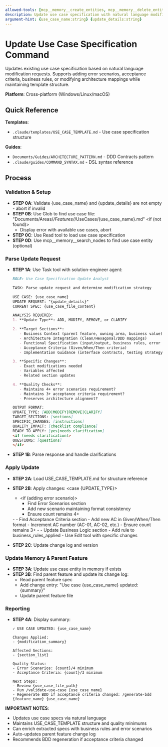 ```yaml
---
allowed-tools: [mcp__memory__create_entities, mcp__memory__delete_entities, mcp__memory__create_relations, mcp__memory__delete_relations, mcp__memory__add_observations, mcp__memory__delete_observations, mcp__memory__read_graph, mcp__memory__search_nodes, mcp__memory__open_nodes, Task, Read, Write, Edit, Glob, Bash, TodoWrite]
description: Update use case specification with natural language modification requests
argument-hint: {use_case_name:string} {update_details:string}
---
```


# Update Use Case Specification Command

Updates existing use case specification based on natural language modification requests. Supports adding error scenarios, acceptance criteria, business rules, or modifying architecture mappings while maintaining template structure.

**Platform**: Cross-platform (Windows/Linux/macOS)

## Quick Reference

**Templates**:
- `.claude/templates/USE_CASE_TEMPLATE.md` - Use case specification structure

**Guides**:
- `Documents/Guides/ARCHITECTURE_PATTERN.md` - DDD Contracts pattern
- `.claude/guides/COMMAND_SYNTAX.md` - DSL syntax reference

## Process

### Validation & Setup

- **STEP 0A**: Validate {use_case_name} and {update_details} are not empty - abort if invalid
- **STEP 0B**: Use Glob to find use case file: "Documents/Areas/*/Features/*/UseCases/{use_case_name}.md"
  <if (not found)>
  - Display error with available use cases, abort
  </if>
- **STEP 0C**: Use Read tool to load use case specification
- **STEP 0D**: Use mcp__memory__search_nodes to find use case entity (optional)

### Parse Update Request

- **STEP 1A**: Use Task tool with solution-engineer agent:
  ```markdown
  ROLE: Use Case Specification Update Analyst

  TASK: Parse update request and determine modification strategy

  USE CASE: {use_case_name}
  UPDATE REQUEST: "{update_details}"
  CURRENT SPEC: {use_case_file_content}

  ANALYSIS REQUIRED:
  1. **Update Type**: ADD, MODIFY, REMOVE, or CLARIFY

  2. **Target Sections**:
     - Business Context (parent feature, owning area, business value)
     - Architecture Integration (Clean/Hexagonal/DDD mappings)
     - Functional Specification (input/output, business rules, error scenarios)
     - Acceptance Criteria (Given/When/Then criteria)
     - Implementation Guidance (interface contracts, testing strategy)

  3. **Specific Changes**:
     - Exact modifications needed
     - Variables affected
     - Related section updates

  4. **Quality Checks**:
     - Maintains 4+ error scenarios requirement?
     - Maintains 3+ acceptance criteria requirement?
     - Preserves architecture alignment?

  OUTPUT FORMAT:
  UPDATE_TYPE: [ADD|MODIFY|REMOVE|CLARIFY]
  TARGET_SECTIONS: [sections]
  SPECIFIC_CHANGES: [instructions]
  QUALITY_IMPACT: [checklist compliance]
  READY_TO_APPLY: [yes|needs_clarification]
  <if (needs clarification)>
  QUESTIONS: [questions]
  </if>
  ```

- **STEP 1B**: Parse response and handle clarifications

### Apply Update

- **STEP 2A**: Load USE_CASE_TEMPLATE.md for structure reference
- **STEP 2B**: Apply changes:
  <case {UPDATE_TYPE}>
  <is ADD>
    - <if (adding error scenario)>
      - Find Error Scenarios section
      - Add new scenario maintaining format consistency
      - Ensure count remains 4+
    </if>
    - <if (adding acceptance criterion)>
      - Find Acceptance Criteria section
      - Add new AC in Given/When/Then format
      - Increment AC number (AC-01, AC-02, etc.)
      - Ensure count remains 3+
    </if>
    - <if (adding business rule)>
      - Update Business Logic section
      - Add rule to business_rules_applied
    </if>
  <is MODIFY or REMOVE or CLARIFY>
    - Use Edit tool with specific changes
  </case>

- **STEP 2C**: Update change log and version

### Update Memory & Parent Feature

- **STEP 3A**: Update use case entity in memory if exists
- **STEP 3B**: Find parent feature and update its change log:
  - Read parent feature spec
  - Add change entry: "Use case {use_case_name} updated: {summary}"
  - Update parent feature file

### Reporting

- **STEP 4A**: Display summary:
  ```
  ✓ USE CASE UPDATED: {use_case_name}

  Changes Applied:
  - {modification_summary}

  Affected Sections:
  - {section_list}

  Quality Status:
  - Error Scenarios: {count}/4 minimum
  - Acceptance Criteria: {count}/3 minimum

  Next Steps:
  - Review {use_case_file_path}
  - Run /validate-use-case {use_case_name}
  - Regenerate BDD if acceptance criteria changed: /generate-bdd {feature_name} {use_case_name}
  ```

**IMPORTANT NOTES**:
- Updates use case specs via natural language
- Maintains USE_CASE_TEMPLATE structure and quality minimums
- Can enrich extracted specs with business rules and error scenarios
- Auto-updates parent feature change log
- Recommends BDD regeneration if acceptance criteria changed